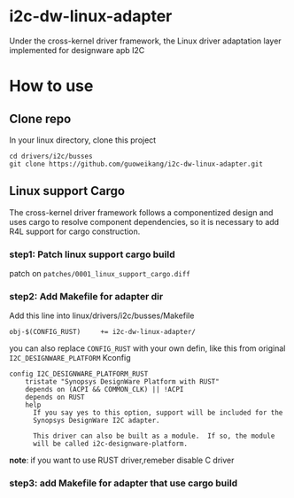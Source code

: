 # i2c-dw-linux-adapter
Under the cross-kernel driver framework, the Linux driver adaptation layer implemented for designware apb I2C

# How to use

## Clone repo
In your linux directory, clone this project

```shell
cd drivers/i2c/busses
git clone https://github.com/guoweikang/i2c-dw-linux-adapter.git
```

## Linux support Cargo 
The cross-kernel driver framework follows a componentized design and uses cargo to resolve component dependencies,
so it is necessary to add R4L support for cargo construction.

### step1: Patch linux support cargo build

patch on `patches/0001_linux_support_cargo.diff`

### step2: Add Makefile for adapter dir

Add this line into linux/drivers/i2c/busses/Makefile
``` shell
obj-$(CONFIG_RUST)     += i2c-dw-linux-adapter/
```

you can also replace `CONFIG_RUST` with your own defin, like this from original `I2C_DESIGNWARE_PLATFORM` Kconfig

```shell
config I2C_DESIGNWARE_PLATFORM_RUST
	tristate "Synopsys DesignWare Platform with RUST"
    depends on (ACPI && COMMON_CLK) || !ACPI
    depends on RUST
	help
      If you say yes to this option, support will be included for the
      Synopsys DesignWare I2C adapter.

      This driver can also be built as a module.  If so, the module
      will be called i2c-designware-platform.      
```

**note**: if you want to use RUST driver,remeber disable C driver


### step3: add Makefile for adapter that use cargo build 


